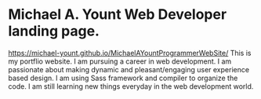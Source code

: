 # Michael A. Yount Web Developer landing page.


https://michael-yount.github.io/MichaelAYountProgrammerWebSite/
This is my portflio website. I am pursuing a career in web development. I am passionate about making dynamic and pleasant/engaging user experience based design. I am using Sass framework and compiler to organize the code. I am still learning new things everyday in the web development world.
